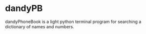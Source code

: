 # dandyPB
dandyPhoneBook is a light python terminal program for searching a dictionary of names and numbers.
